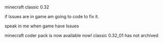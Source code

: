 minecraft classic  0.32

if Issues are in game am going to code to fix it.

speak in me when game have Issues

minecraft coder pack is now available now!
classic 0.32_01 has not archived
